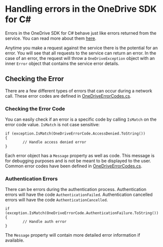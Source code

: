 Handling errors in the OneDrive SDK for C#
=====

Errors in the OneDrive SDK for C# behave just like errors returned from the service. You can read more about them [here](https://github.com/OneDrive/onedrive-api-docs/blob/master/misc/errors.md).

Anytime you make a request against the service there is the potential for an error. You will see that all requests to the service can return an error. In the case of an error, the request will throw a `OneDriveException` object with an inner `Error` object that contains the service error details.

## Checking the Error
There are a few different types of errors that can occur during a network call. These error codes are defined in [OneDriveErrorCodes.cs](../src/OneDriveSdk/Enums/OneDriveErrorCodes.cs).

### Checking the Error Code
You can easily check if an error is a specific code by calling `IsMatch` on the error code value. `IsMatch` is not case sensitive:
```
if (exception.IsMatch(OneDriveErrorCode.AccessDenied.ToString())
{
        // Handle access denied error
}
```

Each error object has a `Message` property as well as code. This message is for debugging purposes and is not be meant to be displayed to the user. Common error codes have been defined in [OneDriveErrorCodes.cs](../src/OneDriveSdk/Enums/OneDriveErrorCodes.cs).


### Authentication Errors

There can be errors during the authentication process. Authentication errors will have the code `AuthenticationFailed`. Authentication cancelled errors will have the code `AuthenticationCancelled`.

```
if (exception.IsMatch(OneDriveErrorCode.AuthenticationFailure.ToString())
{
        // Handle auth error
}
```

The `Message` property will contain more detailed error information if available.

